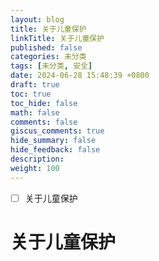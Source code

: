 ```yaml
---
layout: blog
title: 关于儿童保护
linkTitle: 关于儿童保护
published: false
categories: 未分类
tags: [未分类, 安全]
date: 2024-06-28 15:48:39 +0800
draft: true
toc: true
toc_hide: false
math: false
comments: false
giscus_comments: true
hide_summary: false
hide_feedback: false
description: 
weight: 100
---
```


- [ ] 关于儿童保护

# 关于儿童保护
